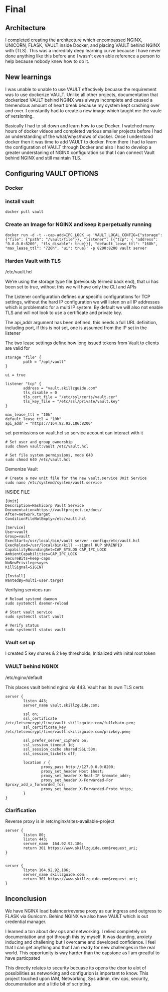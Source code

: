 # Final 

## Architecture

<p>
 I completed creating the architecture which encompassed NGINX, UNICORN, FLASK, VAULT inside Docker, and placing VAULT behind NGINX with (TLS). This was a incredibly deep learning curve because I have never done anything like this before and I wasn't even able reference a person to help because nobody knew how to do it. 
</p>

## New learnings
<p>
I was unable to unable to use VAULT effectively becuase the requirement was to use dockerize VAULT. Unlike all other projects, documentation that dockerized VAULT behind NGINX was always incomplete and caused a tremendous amount of heart break because my system kept crashing over and over. I constantly had to create a new image which taught me the vaule of versioning.
</p>

<p>
Basically I had to sit down and learn how to use Docker. I watched many hours of docker videos and completed various smaller projects before I had an understanding of the what/whys/hows of docker. Once I understood docker then it was time to add VAULT to docker. From there I had to learn the configuration of VAULT through Docker and also I had to develop a greater understaning of NGINX configuration so that I can connect Vault behind NGINX and still maintain TLS. 
</p>

## Configuring VAULT OPTIONS

### Docker

### install vault
 ```
 docker pull vault
 ```
 ### Create an Image for NGINX and keep it perpetually running
 
```
docker run -d -t --cap-add=IPC_LOCK -e 'VAULT_LOCAL_CONFIG={"storage": {"file": {"path": "/vault/file"}}, "listener": [{"tcp": { "address": "0.0.0.0:8200", "tls_disable": true}}], "default_lease_ttl": "168h", "max_lease_ttl": "720h", "ui": true}' -p 8200:8200 vault server
```

### Harden Vault with TLS

<p>
/etc/vault.hcl

We’re using the storage type file (previously termed back end), that ui has been set to true, without this we will have only the CLI and APIs

The Listener configuration defines our specific configurations for TCP settings, without the hard IP configuration we will listen on all IP addresses which is problematic for a multi IP system. By default we will also not enable TLS and will not look to use a certificate and private key.

The api_addr argument has been defined, this needs a full URL definition, including port, if this is not set, one is assumed from the IP set in the listener

The two lease settings define how long issued tokens from Vault to clients are valid for
</p>

```
storage "file" {
        path = "/opt/vault"
}

ui = true

listener "tcp" {
        address = "vault.skillzguide.com"
        tls_disable = 0
        tls_cert_file = "/etc/ssl/certs/vault.cer"
        tls_key_file = "/etc/ssl/private/vault.key"
}

max_lease_ttl = "10h"
default_lease_ttl = "10h"
api_addr = "https://164.92.92.186:8200"

```

<p>
set permissions on vault.hcl so service account can interact with it
</p>

```
# Set user and group ownership
sudo chown vault:vault /etc/vault.hcl

# Set file system permissions, mode 640
sudo chmod 640 /etc/vault.hcl

```

<p>
Demonize Vault
</p>

```
# Create a new unit file for the new vault.service Unit Service
sudo nano /etc/systemd/system/vault.service
```
<p> INSIDE FILE</p>

```
[Unit]
Description=Hashicorp Vault Service
Documentation=https://vaultproject.io/docs/
After=network.target
ConditionFileNotEmpty=/etc/vault.hcl

[Service]
User=vault
Group=vault
ExecStart=/usr/local/bin/vault server -config=/etc/vault.hcl
ExecReload=/usr/local/bin/kill --signal HUP $MAINPID
CapabilityBoundingSet=CAP_SYSLOG CAP_IPC_LOCK
AmbientCapabilities=CAP_IPC_LOCK
SecureBits=keep-caps
NoNewPrivileges=yes
KillSignal=SIGINT

[Install]
WantedBy=multi-user.target
```
<p> Verifying services run </p>

```
# Reload systemd daemon
sudo systemctl daemon-reload

# Start vault service
sudo systemctl start vault

# Verify status
sudo systemctl status vault

```

### Vault set up

<p> I created 5 key shares & 2 key thresholds. Initialized with inital root token </p>

### VAULT behind NGNIX
<p> /etc/nginx/default </p>

<p> 
This places vault behind nginx via 443. Vault has its own TLS certs
</p>

```
server {
        listen 443;
        server_name vault.skillzguide.com;

        ssl on;
        ssl_certificate /etc/letsencrypt/live/vault.skillzguide.com/fullchain.pem;
        ssl_certificate_key /etc/letsencrypt/live/vault.skillzguide.com/privkey.pem;

        ssl_prefer_server_ciphers on;
        ssl_session_timeout 1d;
        ssl_session_cache shared:SSL:50m;
        ssl_session_tickets off;

        location / {
                proxy_pass http://127.0.0.0:8200;
                proxy_set_header Host $host;
                proxy_set_header X-Real-IP $remote_addr;
                proxy_set_header X-Forwarded-For $proxy_add_x_forwarded_for;
                proxy_set_header X-Forwarded-Proto https;
        }
}
```

### Clarification 

<p> Reverse proxy is in /etc/nginx/sites-available-project
</p>

```
server {
        listen 80;
        listen 443;
        server_name  164.92.92.186;
        return 301 https://www.skillzguide.com$request_uri;
}


server {
        listen 164.92.92.186;
        server_name skillzguide.com;
        return 301 https://www.skillzguide.com$request_uri;
}

```

## Inconclusion

<p> We have NGINX load balancer/reverse proxy as our ingress and outgress to FLASK via Gunicorn. Behind NGINX we also have VAULT which is out credential manager.
</p>

<p> I learned a ton about dev ops and networking. I relied completely on documentation and got through this by myself. It was daunting, anxiety inducing and challening but I overcame and developed confidence. I feel that I can get anything and that I am ready for new challenges in the real world. This opportunity is way harder than the capstone as I am greatful to have particpated </p>

<p>
This directly relates to security becuase its opens the door to alot of possibilities as networking and configurion is important to know. This project touched upon IAM, Networking, Sys admin, dev ops, security, documentation and a little bit of scripting.
</p>

